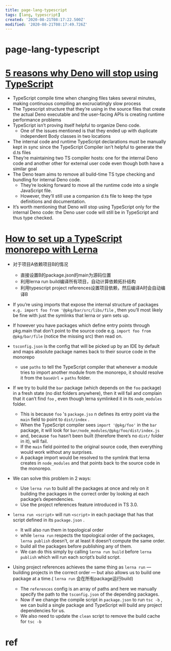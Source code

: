 ```yaml
---
title: page-lang-typescript
tags: [lang, typescript]
created: '2020-08-21T08:17:22.500Z'
modified: '2020-08-21T08:17:49.726Z'
---
```


# page-lang-typescript

# [5 reasons why Deno will stop using TypeScript](https://startfunction.com/deno-will-stop-using-typescript/)

- TypeScript compile time when changing files takes several minutes, making continuous compiling an excruciatingly slow process
- The Typescript structure that they’re using in the source files that create the actual Deno executable and the user-facing APIs is creating runtime performance problems
- TypeScript isn’t proving itself helpful to organize Deno code. 
  - One of the issues mentioned is that they ended up with duplicate independent Body classes in two locations 
- The internal code and runtime TypeScript declarations must be manually kept in sync since the TypeScript Compiler isn’t helpful to generate the d.ts files
- They’re maintaining two TS compiler hosts: one for the internal Deno code and another other for external user code even though both have a similar goal
- The Deno team aims to remove all build-time TS type checking and bundling for internal Deno code. 
  - They’re looking forward to move all the runtime code into a single JavaScript file.
  - However, they’ll still use a companion d.ts file to keep the type definitions and documentation.
- It’s worth mentioning that Deno will stop using TypeScript only for the internal Deno code: the Deno user code will still be in TypeScript and thus type checked.

# [How to set up a TypeScript monorepo with Lerna](https://medium.com/@NiGhTTraX/how-to-set-up-a-typescript-monorepo-with-lerna-c6acda7d4559)

- 对于项目A依赖项目B的情况
  - 直接设置B的package.json的main为源码位置
  - 利用lerna run build编译所有项目，自动计算依赖拓扑结构
  - 利用typescript project references设置项目依赖，然后编译A时会自动编译B

- If you’re using imports that expose the internal structure of packages `e.g. import foo from '@pkg/bar/src/libs/file` , then you’ll most likely be fine with just the symlinks that lerna or yarn sets up.
- If however you have packages which define entry points through pkg.main that don’t point to the source code e.g. `import foo from @pkg/bar/file` (notice the missing src) then read on.
- `tsconfig.json` is the config that will be picked up by an IDE by default and maps absolute package names back to their source code in the monorepo
  - use `paths` to tell the TypeScript compiler that whenever a module tries to import another module from the monorepo, it should resolve it from the `baseUrl` + `paths` folder.
- If we try to build the `bar` package (which depends on the `foo` package) in a fresh state (no dist folders anywhere), then it will fail and complain that it can’t find `foo` , even though lerna symlinked it in its `node_modules` folder. 
  - This is because `foo` 's `package.jso` n defines its entry point via the `main` field to point to `dist/index` . 
  - When the TypeScript compiler sees `import '@pkg/foo'` in the `bar` package, it will look for `bar/node_modules/@pkg/foo/dist/index.js`
  - and, because `foo` hasn’t been built (therefore there’s no `dist/` folder in it), will fail.
  - If the `main` field pointed to the original source code, then everything would work without any surprises. 
  - A package import would be resolved to the symlink that lerna creates in `node_modules` and that points back to the source code in the monorepo.
- We can solve this problem in 2 ways:
  - Use `lerna run` to build all the packages at once and rely on it building the packages in the correct order by looking at each package’s dependencies.
  - Use the project references feature introduced in TS 3.0.
- `lerna run <script>` will run `<script>` in each package that has that script defined in its `package.json` . 
  - It will also run them in topological order
  - while `lerna run` respects the topological order of the packages, `lerna publish` doesn’t, or at least it doesn’t compute the same order.
  - build all the packages before publishing any of them. 
  - We can do this simply by calling `lerna run build` before `lerna publish` which will run each script’s build script.
- Using project references achieves the same thing as `lerna run` — building projects in the correct order — but also allows us to build one package at a time.( `lerna run` 会在所有package运行build)
  - The `references` config is an array of paths and here we manually specify the path to the `tsconfig.json` of the depending packages.
  - Now if we change the compile script in `package.json` to run `tsc -b` , we can build a single package and TypeScript will build any project dependencies for us. 
  - We also need to update the `clean` script to remove the build cache for `tsc -b`

# ref
